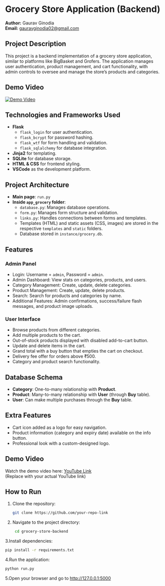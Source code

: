 # Grocery Store Application (Backend)

**Author:** Gaurav Ginodia  
**Email:** [gauravginodia02@gmail.com](mailto:gauravginodia02@gmail.com)

## Project Description
This project is a backend implementation of a grocery store application, similar to platforms like BigBasket and Grofers. The application manages user authentication, product management, and cart functionality, with admin controls to oversee and manage the store’s products and categories.

## Demo Video

[![Demo Video](https://img.youtube.com/vi/qdm0NxUCoUg/0.jpg)](https://youtu.be/qdm0NxUCoUg?feature=shared)

## Technologies and Frameworks Used
- **Flask**
  - `flask_login` for user authentication.
  - `flask_bcrypt` for password hashing.
  - `flask_wtf` for form handling and validation.
  - `flask_sqlalchemy` for database integration.
- **Jinja2** for templating.
- **SQLite** for database storage.
- **HTML & CSS** for frontend styling.
- **VSCode** as the development platform.

## Project Architecture
- **Main page**: `run.py`
- **Inside `app_grocery` folder**:
  - `database.py`: Manages database operations.
  - `form.py`: Manages form structure and validation.
  - `links.py`: Handles connections between forms and templates.
  - Templates (HTML) and static assets (CSS, images) are stored in the respective `templates` and `static` folders.
  - Database stored in `instance/grocery.db`.

## Features

### Admin Panel
- Login: Username = `admin`, Password = `admin`.
- Admin Dashboard: View stats on categories, products, and users.
- Category Management: Create, update, delete categories.
- Product Management: Create, update, delete products.
- Search: Search for products and categories by name.
- Additional Features: Admin confirmations, success/failure flash messages, and product image uploads.

### User Interface
- Browse products from different categories.
- Add multiple products to the cart.
- Out-of-stock products displayed with disabled add-to-cart button.
- Update and delete items in the cart.
- Grand total with a buy button that empties the cart on checkout.
- Delivery fee offer for orders above ₹500.
- Category and product search functionality.

## Database Schema
- **Category**: One-to-many relationship with **Product**.
- **Product**: Many-to-many relationship with **User** (through **Buy** table).
- **User**: Can make multiple purchases through the **Buy** table.

## Extra Features
- Cart icon added as a logo for easy navigation.
- Product information (category and expiry date) available on the info button.
- Professional look with a custom-designed logo.

## Demo Video
Watch the demo video here: [YouTube Link](https://youtu.be/qdm0NxUCoUg?feature=shared)  
(Replace with your actual YouTube link)

## How to Run
1. Clone the repository:
   ```bash
   git clone https://github.com/your-repo-link
   ```
2. Navigate to the project directory:
   ```bash
    cd grocery-store-backend
   ```

3.Install dependencies:
  ```bash
  pip install -r requirements.txt
  ```

4.Run the application:
  ```bash
  python run.py
  ```

5.Open your browser and go to http://127.0.0.1:5000
